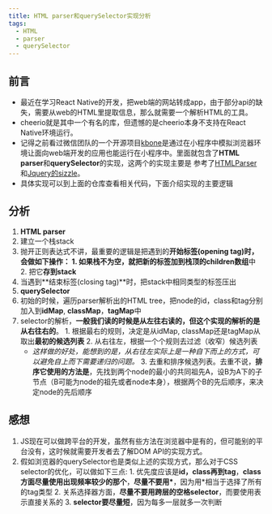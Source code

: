 ```yaml
---
title: HTML parser和querySelector实现分析
tags:
  - HTML
  - parser
  - querySelector
---
```

## 前言
* 最近在学习React Native的开发，把web端的网站转成app，由于部分api的缺失，需要从web的HTML里提取信息，那么就需要一个解析HTML的工具。
* cheerio就是其中一个有名的库，但遗憾的是cheerio本身不支持在React Native环境运行。
* 记得之前看过微信团队的一个开源项目[kbone](https://github.com/wechat-miniprogram/kbone)是通过在小程序中模拟浏览器环境让面向web端开发的应用也能运行在小程序中。里面就包含了**HTML parser**和**querySelector**的实现，这两个的实现主要是
参考了[HTMLParser](https://johnresig.com/files/htmlparser.js)和[Jquery的sizzle](https://github.com/jquery/sizzle/tree/master)。
* 具体实现可以到上面的仓库查看相关代码，下面介绍实现的主要逻辑

## 分析
1. **HTML parser**
  1. 建立一个栈stack 
  2. 抛开正则表达式不讲，最重要的逻辑是把遇到的**开始标签(opening tag)**时，会做如下操作：
    1. 如果栈不为空，就**把新的标签加到栈顶的children数组**中
    2. 把它**存到stack**
  3. 当遇到**结束标签(closing tag)**时，把stack中相同类型的标签压出
2. **querySelector**
  1. 初始的时候，遍历parser解析出的HTML tree，把node的id，class和tag分别加入到**idMap**, **classMap**，**tagMap**中
  2. selector的解析，**一般我们读的时候是从左往右读的，但这个实现的解析的是从右往右的**。
    1. 根据最右的规则，决定是从idMap, classMap还是tagMap从取出**最初的候选列表**
    2. 从右往左，根据一个个规则去过滤（收窄）候选列表
      * *这样做的好处，能想到的是，从右往左实际上是一种自下而上的方式，可以避免自上而下需要递归的问题。*
    3. 去重和排序候选列表。去重不说，**排序它使用的方法是**，先找到两个node的最小的共同祖先A，设B为A下的子节点（B可能为node的祖先或者node本身），根据两个B的先后顺序，来决定node的先后顺序

## 感想
  1. JS现在可以做跨平台的开发，虽然有些方法在浏览器中是有的，但可能别的平台没有，这时候就需要开发者去了解DOM API的实现方式。
  2. 假如浏览器的querySelector也是类似上述的实现方式，那么对于CSS selector的优化，可以做如下三点:
    1. 优先度应该是**id，class再到tag**，**class方面尽量使用出现频率较少的那个**，**尽量不要用\***，因为用*相当于选择了所有的tag类型
    2. 关系选择器方面，**尽量不要用跨层的空格selector**，而要使用表示直接关系的
    3. **selector要尽量短**，因为每多一层就多一次判断
